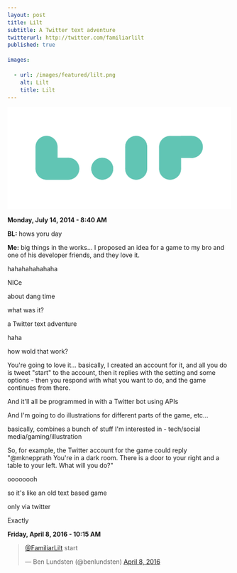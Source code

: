 ```yaml
---
layout: post
title: Lilt
subtitle: A Twitter text adventure
twitterurl: http://twitter.com/familiarlilt
published: true

images:

  - url: /images/featured/lilt.png
    alt: Lilt
    title: Lilt
---
```


<img class="aligncenter" src="/images/lilt/logo.png" alt="lilt" />

<p><b>Monday, July 14, 2014 - 8:40 AM</b></p>

<p class="wow fadeInUp chat bl"><span><b>BL:</b> hows yoru day</span></p>
<p class="wow fadeInUp chat"><span><b>Me:</b> big things in the works... I proposed an idea for a game to my bro and one of his developer friends, and they love it.</span></p>
<p class="wow fadeInUp chat bl"><span>hahahahahahaha</span></p>
<p class="wow fadeInUp chat bl"><span>NICe</span></p>
<p class="wow fadeInUp chat bl"><span>about dang time</span></p>
<p class="wow fadeInUp chat bl"><span>what was it?</span></p>
<p class="wow fadeInUp chat"><span>a Twitter text adventure</span></p>
<p class="wow fadeInUp chat bl"><span>haha</span></p>
<p class="wow fadeInUp chat bl"><span>how wold that work?</span></p>
<p class="wow fadeInUp chat"><span>You're going to love it... basically, I created an account for it, and all you do is tweet "start" to the account, then it replies with the setting and some options - then you respond with what you want to do, and the game continues from there.</span></p>
<p class="wow fadeInUp chat"><span>And it'll all be programmed in with a Twitter bot using APIs</span></p>
<p class="wow fadeInUp chat"><span>And I'm going to do illustrations for different parts of the game, etc...</span></p>
<p class="wow fadeInUp chat"><span>basically, combines a bunch of stuff I'm interested in - tech/social media/gaming/illustration</span></p>
<p class="wow fadeInUp chat"><span>So, for example, the Twitter account for the game could reply "@mknepprath You're in a dark room. There is a door to your right and a table to your left. What will you do?"</span></p>
<p class="wow fadeInUp chat bl"><span>oooooooh</span></p>
<p class="wow fadeInUp chat bl"><span>so it's like an old text based game</span></p>
<p class="wow fadeInUp chat bl"><span>only via twitter</span></p>
<p class="wow fadeInUp chat"><span>Exactly</span></p>

<p><b>Friday, April 8, 2016 - 10:15 AM</b></p>

<blockquote class="twitter-tweet" data-lang="en"><p lang="en" dir="ltr"><a href="https://twitter.com/FamiliarLilt">@FamiliarLilt</a> start</p>&mdash; Ben Lundsten (@benlundsten) <a href="https://twitter.com/benlundsten/status/718457134485082114">April 8, 2016</a></blockquote>
